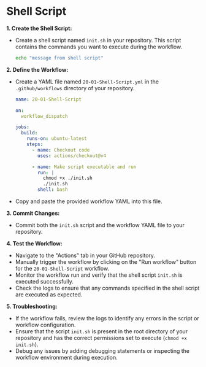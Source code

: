 # **Shell Script**

**1. Create the Shell Script:**

- Create a shell script named `init.sh` in your repository. This script contains the commands you want to execute during the workflow.

  ```sh
  echo "message from shell script"
  ```

**2. Define the Workflow:**

- Create a YAML file named `20-01-Shell-Script.yml` in the `.github/workflows` directory of your repository.

  ```yaml
  name: 20-01-Shell-Script

  on:
    workflow_dispatch

  jobs:
    build:
      runs-on: ubuntu-latest
      steps:
        - name: Checkout code
          uses: actions/checkout@v4

        - name: Make script executable and run
          run: |
            chmod +x ./init.sh
            ./init.sh
          shell: bash
  ```

- Copy and paste the provided workflow YAML into this file.

**3. Commit Changes:**

- Commit both the `init.sh` script and the workflow YAML file to your repository.

**4. Test the Workflow:**

- Navigate to the "Actions" tab in your GitHub repository.
- Manually trigger the workflow by clicking on the "Run workflow" button for the `20-01-Shell-Script` workflow.
- Monitor the workflow run and verify that the shell script `init.sh` is executed successfully.
- Check the logs to ensure that any commands specified in the shell script are executed as expected.

**5. Troubleshooting:**

- If the workflow fails, review the logs to identify any errors in the script or workflow configuration.
- Ensure that the script `init.sh` is present in the root directory of your repository and has the correct permissions set to execute (`chmod +x init.sh`).
- Debug any issues by adding debugging statements or inspecting the workflow environment during execution.
